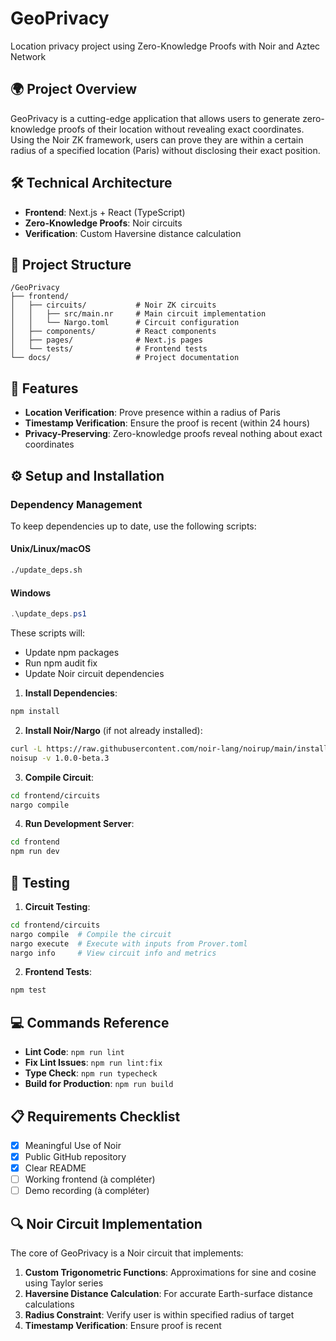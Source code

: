# GeoPrivacy

Location privacy project using Zero-Knowledge Proofs with Noir and Aztec Network

## 🌍 Project Overview

GeoPrivacy is a cutting-edge application that allows users to generate zero-knowledge proofs of their location without revealing exact coordinates. Using the Noir ZK framework, users can prove they are within a certain radius of a specified location (Paris) without disclosing their exact position.

## 🛠️ Technical Architecture

- **Frontend**: Next.js + React (TypeScript)
- **Zero-Knowledge Proofs**: Noir circuits
- **Verification**: Custom Haversine distance calculation

## 📁 Project Structure

```
/GeoPrivacy
├── frontend/
│   ├── circuits/           # Noir ZK circuits
│   │   ├── src/main.nr     # Main circuit implementation
│   │   └── Nargo.toml      # Circuit configuration
│   ├── components/         # React components
│   ├── pages/              # Next.js pages
│   └── tests/              # Frontend tests
└── docs/                   # Project documentation
```

## 🚀 Features

- **Location Verification**: Prove presence within a radius of Paris
- **Timestamp Verification**: Ensure the proof is recent (within 24 hours)
- **Privacy-Preserving**: Zero-knowledge proofs reveal nothing about exact coordinates

## ⚙️ Setup and Installation

### Dependency Management

To keep dependencies up to date, use the following scripts:

#### Unix/Linux/macOS
```bash
./update_deps.sh
```

#### Windows
```powershell
.\update_deps.ps1
```

These scripts will:
- Update npm packages
- Run npm audit fix
- Update Noir circuit dependencies

1. **Install Dependencies**:
```bash
npm install
```

2. **Install Noir/Nargo** (if not already installed):
```bash
curl -L https://raw.githubusercontent.com/noir-lang/noirup/main/install | bash
noisup -v 1.0.0-beta.3
```

3. **Compile Circuit**:
```bash
cd frontend/circuits
nargo compile
```

4. **Run Development Server**:
```bash
cd frontend
npm run dev
```

## 🧪 Testing

1. **Circuit Testing**:
```bash
cd frontend/circuits
nargo compile  # Compile the circuit
nargo execute  # Execute with inputs from Prover.toml
nargo info     # View circuit info and metrics
```

2. **Frontend Tests**:
```bash
npm test
```

## 💻 Commands Reference

- **Lint Code**: `npm run lint`
- **Fix Lint Issues**: `npm run lint:fix`
- **Type Check**: `npm run typecheck`
- **Build for Production**: `npm run build`

## 📋 Requirements Checklist

- [x] Meaningful Use of Noir
- [x] Public GitHub repository  
- [x] Clear README
- [ ] Working frontend (à compléter)
- [ ] Demo recording (à compléter)

## 🔍 Noir Circuit Implementation

The core of GeoPrivacy is a Noir circuit that implements:

1. **Custom Trigonometric Functions**: Approximations for sine and cosine using Taylor series
2. **Haversine Distance Calculation**: For accurate Earth-surface distance calculations
3. **Radius Constraint**: Verify user is within specified radius of target
4. **Timestamp Verification**: Ensure proof is recent
